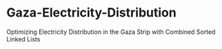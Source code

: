 # Gaza-Electricity-Distribution
Optimizing Electricity Distribution in the Gaza Strip with Combined Sorted Linked Lists
